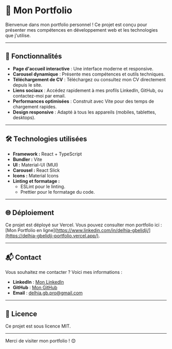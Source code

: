 # 🌟 Mon Portfolio

Bienvenue dans mon portfolio personnel ! Ce projet est conçu pour présenter mes compétences en développement web et les technologies que j'utilise.

---

## 🚀 Fonctionnalités

- **Page d'accueil interactive** : Une interface moderne et responsive.
- **Carousel dynamique** : Présente mes compétences et outils techniques.
- **Téléchargement de CV** : Téléchargez ou consultez mon CV directement depuis le site.
- **Liens sociaux** : Accédez rapidement à mes profils LinkedIn, GitHub, ou contactez-moi par email.
- **Performances optimisées** : Construit avec Vite pour des temps de chargement rapides.
- **Design responsive** : Adapté à tous les appareils (mobiles, tablettes, desktops).

---

## 🛠️ Technologies utilisées

- **Framework :** React + TypeScript
- **Bundler :** Vite
- **UI :** Material-UI (MUI)
- **Carousel :** React Slick
- **Icons :** Material Icons
- **Linting et formatage :**
  - ESLint pour le linting.
  - Prettier pour le formatage du code.

---

## 🌐 Déploiement

Ce projet est déployé sur Vercel. Vous pouvez consulter mon portfolio ici : [Mon Portfolio en ligne](https://www.linkedin.com/in/delhia-gbelidji/](https://delhia-gbelidji-portfolio.vercel.app/).

---

## 📬 Contact

Vous souhaitez me contacter ? Voici mes informations :

- **LinkedIn** : [Mon LinkedIn](https://www.linkedin.com/in/delhia-gbelidji/)
- **GitHub** : [Mon GitHub](https://github.com/DelhiaGbelidji)
- **Email** : [delhia.gb.pro@gmail.com](mailto:delhia.gb.pro@gmail.com)

---

## 📜 Licence

Ce projet est sous licence MIT.

---

Merci de visiter mon portfolio ! 😊

